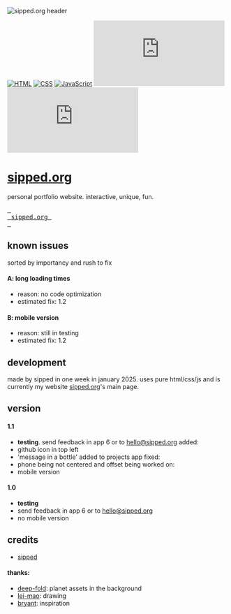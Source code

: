 ![sipped.org header](https://sipped.org/public/home/assets/github/header.png)

[![HTML](https://img.shields.io/badge/HTML-%23E34F26.svg?logo=html5&logoColor=white)](#)
[![CSS](https://img.shields.io/badge/CSS-1572B6?logo=css3&logoColor=fff)](#)
[![JavaScript](https://img.shields.io/badge/JavaScript-F7DF1E?logo=javascript&logoColor=000)](#)
[![GitHub created at](https://img.shields.io/github/created-at/sippedaway/sipped.org
)](#)
[![GitHub last commit](https://img.shields.io/github/last-commit/sippedaway/sipped.org
)](#)

# [sipped.org](https://sipped.org)
personal portfolio website. interactive, unique, fun.

[<kbd> <br> sipped.org <br> </kbd>](https://sipped.org)

## known issues
sorted by importancy and rush to fix

#### A: long loading times
- reason: no code optimization
- estimated fix: 1.2
#### B: mobile version
- reason: still in testing
- estimated fix: 1.2

## development
made by sipped in one week in january 2025. uses pure html/css/js and is currently my website [sipped.org](https://sipped.org/)'s main page.

## version
#### 1.1
- **testing**. send feedback in app 6 or to hello@sipped.org
added:
- github icon in top left
- 'message in a bottle' added to projects app
fixed:
- phone being not centered and offset
being worked on:
- mobile version
#### 1.0
- **testing**
- send feedback in app 6 or to hello@sipped.org
- no mobile version

## credits
- [sipped](https://github.com/sippedaway)
#### thanks:
- [deep-fold](deep-fold.itch.io/pixel-planet-generator): planet assets in the background
- [lei-mao](https://leimao.github.io/blog/HTML-Canvas-Mouse-Touch-Drawing/): drawing
- [bryant](https://bryantcodes.art): inspiration

